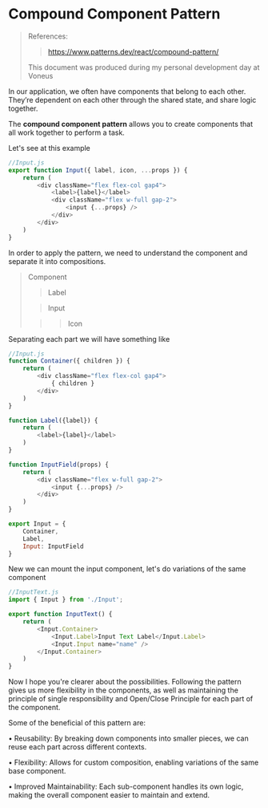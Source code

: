 # Compound Component Pattern

> References:
>> https://www.patterns.dev/react/compound-pattern/
>
> This document was produced during my personal development day at Voneus

In our application, we often have components that belong to each other. They’re dependent on each other through the shared state, and share logic together.

The **compound component pattern** allows you to create components that all work together to perform a task.

Let's see at this example
```javascript
//Input.js
export function Input({ label, icon, ...props }) {
    return (
        <div className="flex flex-col gap4">
            <label>{label}</label>
            <div className="flex w-full gap-2">
                <input {...props} />
            </div>
        </div>
    )
}
```

In order to apply the pattern, we need to understand the component and separate it into compositions.

> Component
>> Label
>
>> Input
>
>>> Icon

Separating each part we will have something like

```javascript
//Input.js
function Container({ children }) {
    return (
        <div className="flex flex-col gap4">
            { children }
        </div>        
    )
}

function Label({label}) {
    return (
        <label>{label}</label>
    )
}

function InputField(props) {
    return (
        <div className="flex w-full gap-2">
            <input {...props} />
        </div>
    )
}

export Input = {
    Container,
    Label,
    Input: InputField
}
```

New we can mount the input component, let's do variations of the same component

```javascript
//InputText.js
import { Input } from './Input';

export function InputText() {
    return (
        <Input.Container>
            <Input.Label>Input Text Label</Input.Label>
            <Input.Input name="name" />
        </Input.Container>
    )
}
```

Now I hope you're clearer about the possibilities. Following the pattern gives us more flexibility in the components, as well as maintaining the principle of single responsibility and Open/Close Principle for each part of the component.

Some of the beneficial of this pattern are:

• Reusability: By breaking down components into smaller pieces, we can reuse each part across different contexts.

• Flexibility: Allows for custom composition, enabling variations of the same base component.

• Improved Maintainability: Each sub-component handles its own logic, making the overall component easier to maintain and extend.